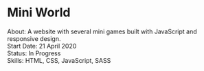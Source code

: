 # Mini World
About: A website with several mini games built with JavaScript and responsive design. <br>
Start Date: 21 April 2020 <br>
Status: In Progress <br>
Skills: HTML, CSS, JavaScript, SASS <br>
